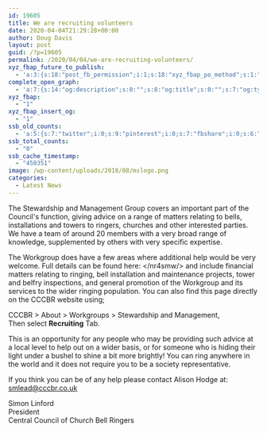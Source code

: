 ```yaml
---
id: 19605
title: We are recruiting volunteers
date: 2020-04-04T21:29:28+00:00
author: Doug Davis
layout: post
guid: /?p=19605
permalink: /2020/04/04/we-are-recruiting-volunteers/
xyz_fbap_future_to_publish:
  - 'a:3:{s:18:"post_fb_permission";i:1;s:18:"xyz_fbap_po_method";s:1:"2";s:16:"xyz_fbap_message";s:62:"News item added to the CCCBR website: {POST_TITLE} {PERMALINK}";}'
complete_open_graph:
  - 'a:7:{s:14:"og:description";s:0:"";s:8:"og:title";s:0:"";s:7:"og:type";s:0:"";s:12:"twitter:card";s:7:"summary";s:15:"twitter:creator";s:0:"";s:19:"twitter:description";s:0:"";s:8:"og:image";s:5:"14176";}'
xyz_fbap:
  - "1"
xyz_fbap_insert_og:
  - "1"
ssb_old_counts:
  - 'a:5:{s:7:"twitter";i:0;s:9:"pinterest";i:0;s:7:"fbshare";i:0;s:6:"reddit";i:0;s:6:"tumblr";N;}'
ssb_total_counts:
  - "0"
ssb_cache_timestamp:
  - "450351"
image: /wp-content/uploads/2018/08/mslogo.png
categories:
  - Latest News
---
```

The Stewardship and Management Group covers an important part of the Council&apos;s function, giving advice on a range of matters relating to bells, installations and towers to ringers, churches and other interested parties. We have a team of around 20 members with a very broad range of knowledge, supplemented by others with very specific expertise.

The Workgroup does have a few areas where additional help would be very welcome. Full details can be found here: </nr4smw/> and include financial matters relating to ringing, bell installation and maintenance projects, tower and belfry inspections, and general promotion of the Workgroup and its services to the wider ringing population. You can also find this page directly on the CCCBR website using;

CCCBR > About > Workgroups > Stewardship and Management,  
Then select **Recruiting** Tab.

This is an opportunity for any people who may be providing such advice at a local level to help out on a wider basis, or for someone who is hiding their light under a bushel to shine a bit more brightly! You can ring anywhere in the world and it does not require you to be a society representative.

If you think you can be of any help please contact Alison Hodge at: <smlead@cccbr.co.uk>

Simon Linford  
President  
Central Council of Church Bell Ringers
